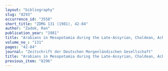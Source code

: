 ```yaml
---
layout: "bibliography"
slug: "8293"
occurrence_id: "3558"
short_title: "ZDMG 131 (1981), 42-84"
author: "Zadok, Ran"
publication_year: "1981"
title: "Arabians in Mesopotamia during the Late-Assyrian, Chaldean, Achaemenian and Hellenistic Periods Chiefly According to Cuneiform Sources"
volume_no_: "131"
pages: "42-84"
journal: "Zeitschrift der Deutschen Morgenländischen Gesellschaft"
title: "Arabians in Mesopotamia during the Late-Assyrian, Chaldean, Achaemenian and Hellenistic Periods Chiefly According to Cuneiform Sources"
previous_item: "8296"
---
```


